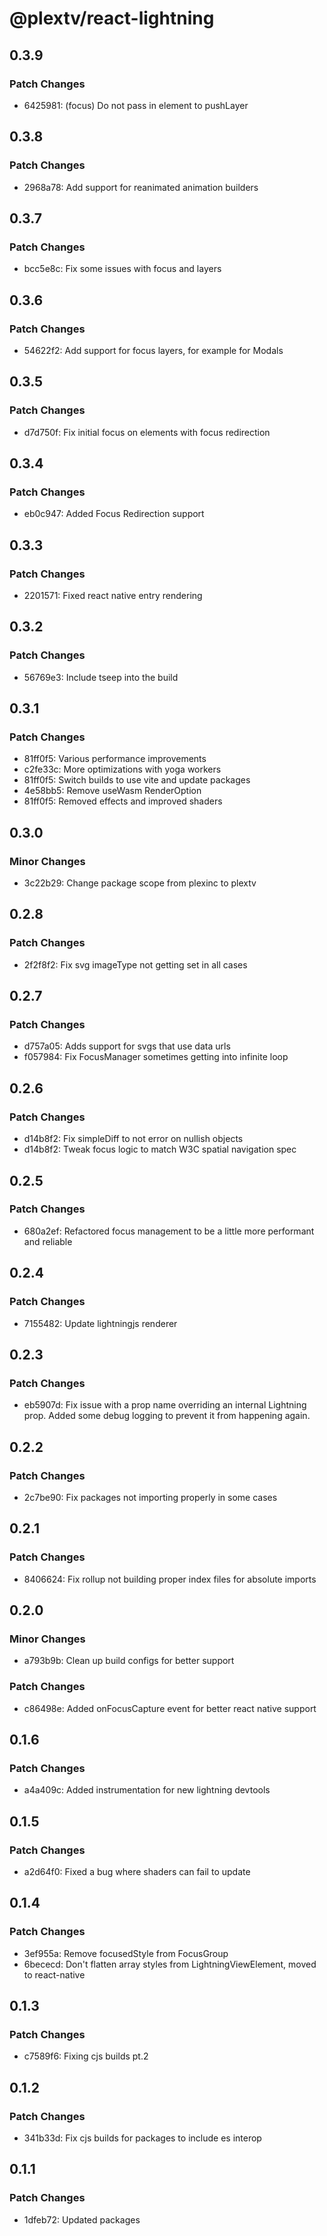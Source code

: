 # @plextv/react-lightning

## 0.3.9

### Patch Changes

- 6425981: (focus) Do not pass in element to pushLayer

## 0.3.8

### Patch Changes

- 2968a78: Add support for reanimated animation builders

## 0.3.7

### Patch Changes

- bcc5e8c: Fix some issues with focus and layers

## 0.3.6

### Patch Changes

- 54622f2: Add support for focus layers, for example for Modals

## 0.3.5

### Patch Changes

- d7d750f: Fix initial focus on elements with focus redirection

## 0.3.4

### Patch Changes

- eb0c947: Added Focus Redirection support

## 0.3.3

### Patch Changes

- 2201571: Fixed react native entry rendering

## 0.3.2

### Patch Changes

- 56769e3: Include tseep into the build

## 0.3.1

### Patch Changes

- 81ff0f5: Various performance improvements
- c2fe33c: More optimizations with yoga workers
- 81ff0f5: Switch builds to use vite and update packages
- 4e58bb5: Remove useWasm RenderOption
- 81ff0f5: Removed effects and improved shaders

## 0.3.0

### Minor Changes

- 3c22b29: Change package scope from plexinc to plextv

## 0.2.8

### Patch Changes

- 2f2f8f2: Fix svg imageType not getting set in all cases

## 0.2.7

### Patch Changes

- d757a05: Adds support for svgs that use data urls
- f057984: Fix FocusManager sometimes getting into infinite loop

## 0.2.6

### Patch Changes

- d14b8f2: Fix simpleDiff to not error on nullish objects
- d14b8f2: Tweak focus logic to match W3C spatial navigation spec

## 0.2.5

### Patch Changes

- 680a2ef: Refactored focus management to be a little more performant and reliable

## 0.2.4

### Patch Changes

- 7155482: Update lightningjs renderer

## 0.2.3

### Patch Changes

- eb5907d: Fix issue with a prop name overriding an internal Lightning prop.
  Added some debug logging to prevent it from happening again.

## 0.2.2

### Patch Changes

- 2c7be90: Fix packages not importing properly in some cases

## 0.2.1

### Patch Changes

- 8406624: Fix rollup not building proper index files for absolute imports

## 0.2.0

### Minor Changes

- a793b9b: Clean up build configs for better support

### Patch Changes

- c86498e: Added onFocusCapture event for better react native support

## 0.1.6

### Patch Changes

- a4a409c: Added instrumentation for new lightning devtools

## 0.1.5

### Patch Changes

- a2d64f0: Fixed a bug where shaders can fail to update

## 0.1.4

### Patch Changes

- 3ef955a: Remove focusedStyle from FocusGroup
- 6bececd: Don't flatten array styles from LightningViewElement, moved to react-native

## 0.1.3

### Patch Changes

- c7589f6: Fixing cjs builds pt.2

## 0.1.2

### Patch Changes

- 341b33d: Fix cjs builds for packages to include es interop

## 0.1.1

### Patch Changes

- 1dfeb72: Updated packages
